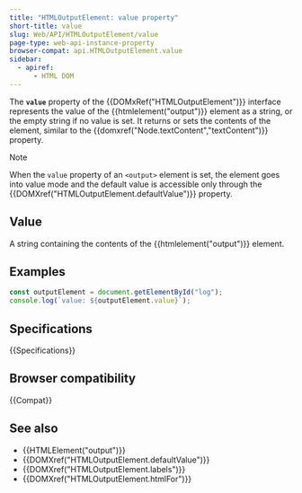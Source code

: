 ```yaml
---
title: "HTMLOutputElement: value property"
short-title: value
slug: Web/API/HTMLOutputElement/value
page-type: web-api-instance-property
browser-compat: api.HTMLOutputElement.value
sidebar:
  - apiref:
      - HTML DOM
---
```


The **`value`** property of the {{DOMxRef("HTMLOutputElement")}} interface represents the value of the {{htmlelement("output")}} element as a string, or the empty string if no value is set. It returns or sets the contents of the element, similar to the {{domxref("Node.textContent","textContent")}} property.

> [!NOTE]
> When the `value` property of an `<output>` element is set, the element goes into value mode and the default value is accessible only through the {{DOMXref("HTMLOutputElement.defaultValue")}} property.

## Value

A string containing the contents of the {{htmlelement("output")}} element.

## Examples

```js
const outputElement = document.getElementById("log");
console.log(`value: ${outputElement.value}`);
```

## Specifications

{{Specifications}}

## Browser compatibility

{{Compat}}

## See also

- {{HTMLElement("output")}}
- {{DOMXref("HTMLOutputElement.defaultValue")}}
- {{DOMXref("HTMLOutputElement.labels")}}
- {{DOMXref("HTMLOutputElement.htmlFor")}}
